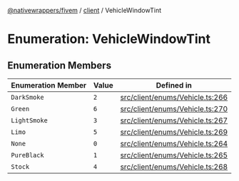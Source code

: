 [@nativewrappers/fivem](../../README.md) / [client](../README.md) / VehicleWindowTint

# Enumeration: VehicleWindowTint

## Enumeration Members

| Enumeration Member | Value | Defined in |
| ------ | ------ | ------ |
| `DarkSmoke` | `2` | [src/client/enums/Vehicle.ts:266](https://github.com/nativewrappers/fivem/blob/34b8061c177c9481c4691efcaef7602a414ca976/src/client/enums/Vehicle.ts#L266) |
| `Green` | `6` | [src/client/enums/Vehicle.ts:270](https://github.com/nativewrappers/fivem/blob/34b8061c177c9481c4691efcaef7602a414ca976/src/client/enums/Vehicle.ts#L270) |
| `LightSmoke` | `3` | [src/client/enums/Vehicle.ts:267](https://github.com/nativewrappers/fivem/blob/34b8061c177c9481c4691efcaef7602a414ca976/src/client/enums/Vehicle.ts#L267) |
| `Limo` | `5` | [src/client/enums/Vehicle.ts:269](https://github.com/nativewrappers/fivem/blob/34b8061c177c9481c4691efcaef7602a414ca976/src/client/enums/Vehicle.ts#L269) |
| `None` | `0` | [src/client/enums/Vehicle.ts:264](https://github.com/nativewrappers/fivem/blob/34b8061c177c9481c4691efcaef7602a414ca976/src/client/enums/Vehicle.ts#L264) |
| `PureBlack` | `1` | [src/client/enums/Vehicle.ts:265](https://github.com/nativewrappers/fivem/blob/34b8061c177c9481c4691efcaef7602a414ca976/src/client/enums/Vehicle.ts#L265) |
| `Stock` | `4` | [src/client/enums/Vehicle.ts:268](https://github.com/nativewrappers/fivem/blob/34b8061c177c9481c4691efcaef7602a414ca976/src/client/enums/Vehicle.ts#L268) |
